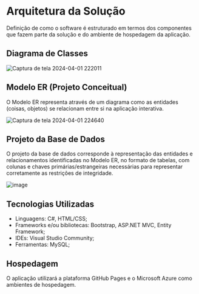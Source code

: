 # Arquitetura da Solução

Definição de como o software é estruturado em termos dos componentes que fazem parte da solução e do ambiente de hospedagem da aplicação.

## Diagrama de Classes


![Captura de tela 2024-04-01 222011](https://github.com/ICEI-PUC-Minas-PMV-ADS/pmv-ads-2024-1-e2-proj-macro-model/assets/146286957/a3a36b84-a3aa-41b6-b62c-fc6af04232ea)


## Modelo ER (Projeto Conceitual)

O Modelo ER representa através de um diagrama como as entidades (coisas, objetos) se relacionam entre si na aplicação interativa.


![Captura de tela 2024-04-01 224640](https://github.com/ICEI-PUC-Minas-PMV-ADS/pmv-ads-2024-1-e2-proj-macro-model/assets/146286957/c62c2c93-dc8c-4182-b0b6-e2ba8f57182c)


## Projeto da Base de Dados

O projeto da base de dados corresponde à representação das entidades e relacionamentos identificadas no Modelo ER, no formato de tabelas, com colunas e chaves primárias/estrangeiras necessárias para representar corretamente as restrições de integridade.
 
![image](https://github.com/ICEI-PUC-Minas-PMV-ADS/pmv-ads-2024-1-e2-proj-macro-model/assets/104217381/f720411d-35b6-4cca-b61e-cbed7edd2cc8)


## Tecnologias Utilizadas

- Linguagens: C#, HTML/CSS;
- Frameworks e/ou bibliotecas: Bootstrap, ASP.NET MVC, Entity Framework;
- IDEs: Visual Studio Community;
- Ferramentas: MySQL;

## Hospedagem

O aplicação utilizará a plataforma GitHub Pages e o Microsoft Azure como ambientes de hospedagem.

